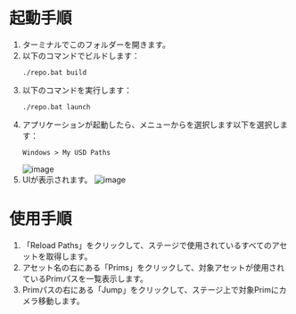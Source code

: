 # 起動手順
1. ターミナルでこのフォルダーを開きます。
2. 以下のコマンドでビルドします：
   ```
   ./repo.bat build
   ```
3. 以下のコマンドを実行します：
   ```
   ./repo.bat launch
   ```
4. アプリケーションが起動したら、メニューからを選択します以下を選択します：
   ```
   Windows > My USD Paths
   ```
   ![image](./my-readme-assets/window_my-usd-paths.png)
5. UIが表示されます。
![image](./my-readme-assets/my-usd-paths.png)
# 使用手順
1. 「Reload Paths」をクリックして、ステージで使用されているすべてのアセットを取得します。
2. アセット名の右にある「Prims」をクリックして、対象アセットが使用されているPrimパスを一覧表示します。
3. Primパスの右にある「Jump」をクリックして、ステージ上で対象Primにカメラ移動します。